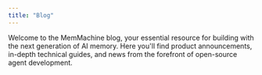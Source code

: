 ```yaml
---
title: "Blog"
---
```


Welcome to the MemMachine blog, your essential resource for building with the next generation of AI memory. Here you'll find product announcements, in-depth technical guides, and news from the forefront of open-source agent development.
